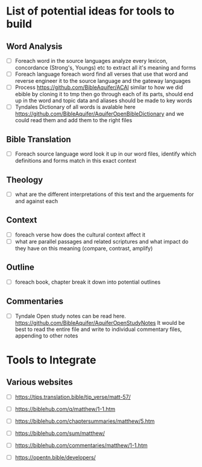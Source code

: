# List of potential ideas for tools to build

## Word Analysis
- [ ] Foreach word in the source languages analyze every lexicon, concordance (Strong's, Youngs) etc to extract all it's meaning and forms
- [ ] Foreach language foreach word find all verses that use that word and reverse engineer it to the source language and the gateway languages
- [ ] Process https://github.com/BibleAquifer/ACAI similar to how we did ebible by cloning it to tmp then go through each of its parts, should end up in the word and topic data and aliases should be made to key words
- [ ] Tyndales Dictionary of all words is avalable here https://github.com/BibleAquifer/AquiferOpenBibleDictionary and we could read them and add them to the right files

## Bible Translation 
- [ ] Foreach source language word look it up in our word files, identify which definitions and forms match in this exact context

## Theology
- [ ] what are the different interpretations of this text and the arguements for and against each

## Context
- [ ] foreach verse how does the cultural context affect it
- [ ] what are parallel passages and related scriptures and what impact do they have on this meaning (compare, contrast, amplify)

## Outline
- [ ] foreach book, chapter break it down into potential outlines

## Commentaries
- [ ] Tyndale Open study notes can be read here. https://github.com/BibleAquifer/AquiferOpenStudyNotes It would be best to read the entire file and write to individual commentary files, appending to other notes

# Tools to Integrate

## Various websites
- [ ] https://tips.translation.bible/tip_verse/matt-57/
- [ ] https://biblehub.com/q/matthew/1-1.htm
- [ ] https://biblehub.com/chaptersummaries/matthew/5.htm
- [ ] https://biblehub.com/sum/matthew/
- [ ] https://biblehub.com/commentaries/matthew/1-1.htm

- [ ] https://opentn.bible/developers/

